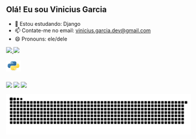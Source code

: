 ## Olá! Eu sou Vinicius Garcia

- 🌱 Estou estudando: Django
- 📫 Contate-me no email: vinicius.garcia.dev@gmail.com
- 😄 Pronouns: ele/dele

 <div>
  <a href="https://github.com/Viniciusgsilvaa">
  <img height="180em" src="https://github-readme-stats.vercel.app/api?username=Viniciusgsilvaa&show_icons=true&theme=dracula&include_all_commits=true&count_private=true"/>
  <img height="180em" src="https://github-readme-stats.vercel.app/api/top-langs/?username=Viniciusgsilvaa&layout=compact&langs_count=7&theme=dracula"/>
</div>
  <div style="display: inline_block"><br>
  <img align="center" alt="Rafa-Python" height="30" width="40" src="https://raw.githubusercontent.com/devicons/devicon/master/icons/python/python-original.svg">
</div>

##

<div> 
  <a href="https://www.instagram.com/vinicius.garcia.s" target="_blank"><img src="https://img.shields.io/badge/-Instagram-%23E4405F?style=for-the-badge&logo=instagram&logoColor=white" target="_blank"></a> 
  <a href = "mailto:vinicius.garcia.dev@gmail.com"><img src="https://img.shields.io/badge/-Gmail-%23333?style=for-the-badge&logo=gmail&logoColor=white" target="_blank"></a>
  <a href="https://www.linkedin.com/in/vinicius-garcia-403a0936" target="_blank"><img src="https://img.shields.io/badge/-LinkedIn-%230077B5?style=for-the-badge&logo=linkedin&logoColor=white" target="_blank"></a> 
 
  ![Snake animation](https://github.com/Viniciusgsilvaa/Viniciusgsilvaa/blob/output/github-contribution-grid-snake.svg)
 
</div>

